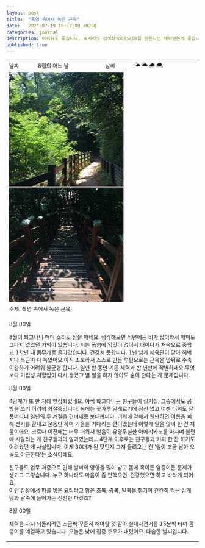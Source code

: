 ```yaml
---
layout: post
title:  "폭염 속에서 녹은 근육"
date:   2021-07-19 10:12:00 +0200
categories: journal
description: 비워둬도 좋습니다. 혹시라도 검색최적화(SEO)를 원한다면 채워넣는게 좋습니다.
published: true
---
```



<table>

  <tr>
    <td style="width: 15%;" >날짜</td>
    <td style="width: 35%;" >8월의 어느 날</td>
    <td style="width: 15%;" >날씨</td>
    <td style="width: 35%;" >&#127780; &#127781; &#127783; &#127784; </td>
  </tr>
  <tr><td colspan=4> <img src="/asset/images/sungmi1.png" width="300px" /><img src="/asset/images/sungmi2.png" width="300px" /> </td></tr>
  <tr><td colspan=4> 주제: 폭염 속에서 녹은 근육</td></tr>
  <tr><td colspan=4 class="notes">

8월 00일
<p>8월이 되고나니 매미 소리로 잠을 깨네요.  
생각해보면 작년에는 비가 많이와서 매미도 그다지 없었던 기억이 있습니다.    
저는 폭염에 입맛이 없어서 태어나서 처음으로 중학교 1학년 때 몸무게로 돌아갔습니다.   건강치 못합니다.  1년 넘게 체육관이 닫아 허벅지나 복근이 다 녹았어요.아직 초보라서 스스로 만든 루틴으로는 근육을 앞뒤로 수축 이완하기 어려워 불균형 합니다. 일년 반 동안 기른 체력과 반 년만에 작별하네요.무엇보다 기립성 저혈압이 다시 생겼고 별 일을 하지 않아도 숨이 찬다는 게 문제입니다.  </p>
  
8월 00일
<p>4단계가 또 한 차례 연장되었네요. 아직 학교다니는 친구들이 실기실, 그중에서도 공방을 쓰기 어려워 좌절중입니다. 봄에는 꽃가루 알레르기에 정신 없고 이젠 더위도 잘 못버티니 일년의 두 계절을 견뎌내듯 보내봅니다.  
더위에 약해서 웬만하면 여름을 피해 전시를 끝내고 운동만 하며 가을을 기다리는 편이었는데 이렇게 일을 많이 한 건 처음이에요. 코로나 이전에는 너무 더워서 얼음이 유명무실한 아메리카노를 마시며 불면에 시달리는 게 친구들과의 일과였는데…  
4단계 이후로는 친구들과 커피 한 잔 하기도 어려웠던 게 사실입니다. 이제 30대가 된 탓인지 그저 들려오는 건 ‘일이 조금 남아 오늘도 야근한다’는 소식이예요.     

친구들도 업무 과중으로 인해 날씨의 영향을 많이 받고 몸에 혹이든 염증이든 문제가 생기고 그렇습니다. 누구 하나라도 마음이 좀 편했으면, 건강했으면 하고 바라게 되어요.     
이런 상황에서 파를 넣은 요리라고 함은 초복, 중복, 말복을 챙기며 간간히 먹는 삼계탕과 닭죽에 들어가는 신선한 파겠죠?  </p> 
  
8월 00일  
<p>체력을 다시 되돌리려면 조금씩 꾸준히 해야할 것 같아 실내자전거를 15분씩 타며 몸뚱이를 예열하고 있습니다. 오늘은 낮에 집중 호우가 내렸어요. 다습한 날씨입니다.  </p> </td></tr>
</table>
